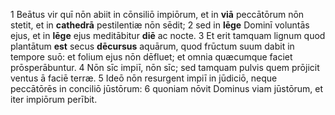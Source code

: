 1 Beātus vir quī nōn abiit in cōnsiliō impiōrum, et in **viā** peccātōrum nōn stetit, et in **cathedrā** pestilentiæ nōn sēdit;
2 sed in **lēge** Dominī voluntās ejus, et in **lēge** ejus meditābitur **diē** ac nocte.
3 Et erit tamquam lignum quod plantātum **est** secus **dēcursus** aquārum, quod frūctum suum dabit in tempore suō: et folium ejus nōn dēfluet; et omnia quæcumque faciet prōsperābuntur.
4 Nōn sīc impiī, nōn sīc; sed tamquam pulvis quem prōjicit ventus ā faciē terræ.
5 Ideō nōn resurgent impiī in jūdiciō, neque peccātōrēs in conciliō jūstōrum:
6 quoniam nōvit Dominus viam jūstōrum, et iter impiōrum perībit.
